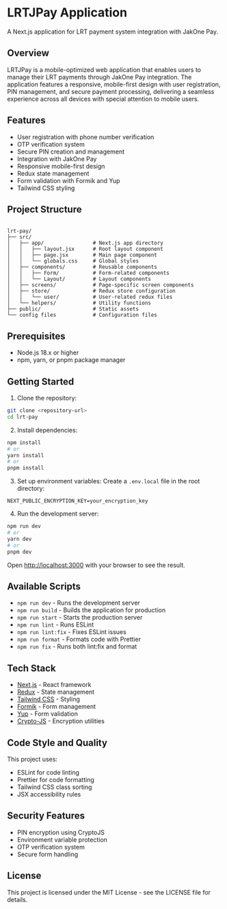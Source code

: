 # LRTJPay Application

A Next.js application for LRT payment system integration with JakOne Pay.

## Overview

LRTJPay is a mobile-optimized web application that enables users to manage their LRT payments through JakOne Pay integration. The application features a responsive, mobile-first design with user registration, PIN management, and secure payment processing, delivering a seamless experience across all devices with special attention to mobile users.

## Features

- User registration with phone number verification
- OTP verification system
- Secure PIN creation and management
- Integration with JakOne Pay
- Responsive mobile-first design
- Redux state management
- Form validation with Formik and Yup
- Tailwind CSS styling

## Project Structure

```

lrt-pay/
├── src/
│   ├── app/                # Next.js app directory
│   │   ├── layout.jsx      # Root layout component
│   │   ├── page.jsx        # Main page component
│   │   └── globals.css     # Global styles
│   ├── components/         # Reusable components
│   │   ├── Form/           # Form-related components
│   │   └── Layout/         # Layout components
│   ├── screens/            # Page-specific screen components
│   ├── store/              # Redux store configuration
│   │   └── user/           # User-related redux files
│   └── helpers/            # Utility functions
├── public/                 # Static assets
└── config files            # Configuration files

```

## Prerequisites

- Node.js 18.x or higher
- npm, yarn, or pnpm package manager

## Getting Started

1. Clone the repository:

```bash
git clone <repository-url>
cd lrt-pay
```

2. Install dependencies:

```bash
npm install
# or
yarn install
# or
pnpm install
```

3. Set up environment variables: Create a `.env.local` file in the root
   directory:

```env
NEXT_PUBLIC_ENCRYPTION_KEY=your_encryption_key
```

4. Run the development server:

```bash
npm run dev
# or
yarn dev
# or
pnpm dev
```

Open [http://localhost:3000](http://localhost:3000) with your browser to see the
result.

## Available Scripts

- `npm run dev` - Runs the development server
- `npm run build` - Builds the application for production
- `npm run start` - Starts the production server
- `npm run lint` - Runs ESLint
- `npm run lint:fix` - Fixes ESLint issues
- `npm run format` - Formats code with Prettier
- `npm run fix` - Runs both lint:fix and format

## Tech Stack

- [Next.js](https://nextjs.org/) - React framework
- [Redux](https://redux.js.org/) - State management
- [Tailwind CSS](https://tailwindcss.com/) - Styling
- [Formik](https://formik.org/) - Form management
- [Yup](https://github.com/jquense/yup) - Form validation
- [Crypto-JS](https://github.com/brix/crypto-js) - Encryption utilities

## Code Style and Quality

This project uses:

- ESLint for code linting
- Prettier for code formatting
- Tailwind CSS class sorting
- JSX accessibility rules

## Security Features

- PIN encryption using CryptoJS
- Environment variable protection
- OTP verification system
- Secure form handling

## License

This project is licensed under the MIT License - see the LICENSE file for
details.
